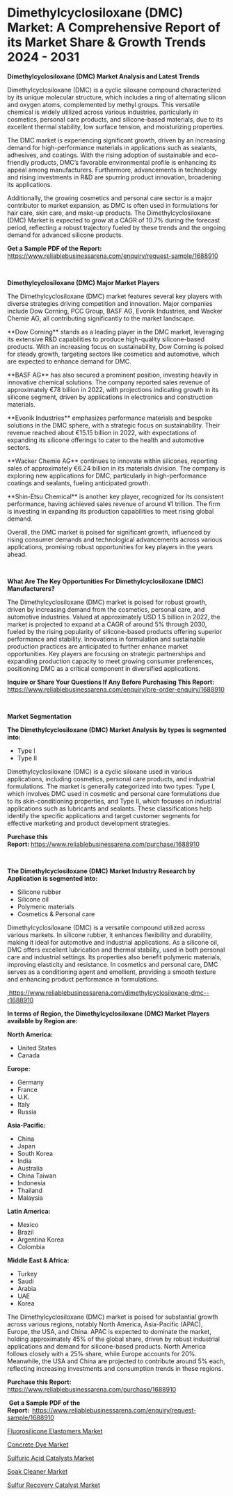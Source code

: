 <p><h1>Dimethylcyclosiloxane (DMC) Market: A Comprehensive Report of its Market Share & Growth Trends 2024 - 2031</h1></p><p><strong>Dimethylcyclosiloxane (DMC) Market Analysis and Latest Trends</strong></p>
<p><p>Dimethylcyclosiloxane (DMC) is a cyclic siloxane compound characterized by its unique molecular structure, which includes a ring of alternating silicon and oxygen atoms, complemented by methyl groups. This versatile chemical is widely utilized across various industries, particularly in cosmetics, personal care products, and silicone-based materials, due to its excellent thermal stability, low surface tension, and moisturizing properties.</p><p>The DMC market is experiencing significant growth, driven by an increasing demand for high-performance materials in applications such as sealants, adhesives, and coatings. With the rising adoption of sustainable and eco-friendly products, DMC’s favorable environmental profile is enhancing its appeal among manufacturers. Furthermore, advancements in technology and rising investments in R&D are spurring product innovation, broadening its applications.</p><p>Additionally, the growing cosmetics and personal care sector is a major contributor to market expansion, as DMC is often used in formulations for hair care, skin care, and make-up products. The Dimethylcyclosiloxane (DMC) Market is expected to grow at a CAGR of 10.7% during the forecast period, reflecting a robust trajectory fueled by these trends and the ongoing demand for advanced silicone products.</p></p>
<p><strong>Get a Sample PDF of the Report:&nbsp;</strong> <a href="https://www.reliablebusinessarena.com/enquiry/request-sample/1688910?utm_campaign=1480&utm_medium=2&utm_source=Github&utm_content=ia&utm_term=17102024&utm_id=dimethylcyclosiloxane-dmc">https://www.reliablebusinessarena.com/enquiry/request-sample/1688910</a></p>
<p>&nbsp;</p>
<p><strong>Dimethylcyclosiloxane (DMC) Major Market Players</strong></p>
<p><p>The Dimethylcyclosiloxane (DMC) market features several key players with diverse strategies driving competition and innovation. Major companies include Dow Corning, PCC Group, BASF AG, Evonik Industries, and Wacker Chemie AG, all contributing significantly to the market landscape.</p><p>**Dow Corning** stands as a leading player in the DMC market, leveraging its extensive R&D capabilities to produce high-quality silicone-based products. With an increasing focus on sustainability, Dow Corning is poised for steady growth, targeting sectors like cosmetics and automotive, which are expected to enhance demand for DMC.</p><p>**BASF AG** has also secured a prominent position, investing heavily in innovative chemical solutions. The company reported sales revenue of approximately €78 billion in 2022, with projections indicating growth in its silicone segment, driven by applications in electronics and construction materials.</p><p>**Evonik Industries** emphasizes performance materials and bespoke solutions in the DMC sphere, with a strategic focus on sustainability. Their revenue reached about €15.15 billion in 2022, with expectations of expanding its silicone offerings to cater to the health and automotive sectors.</p><p>**Wacker Chemie AG** continues to innovate within silicones, reporting sales of approximately €6.24 billion in its materials division. The company is exploring new applications for DMC, particularly in high-performance coatings and sealants, fueling anticipated growth.</p><p>**Shin-Etsu Chemical** is another key player, recognized for its consistent performance, having achieved sales revenue of around ¥1 trillion. The firm is investing in expanding its production capabilities to meet rising global demand.</p><p>Overall, the DMC market is poised for significant growth, influenced by rising consumer demands and technological advancements across various applications, promising robust opportunities for key players in the years ahead.</p></p>
<p>&nbsp;</p>
<p><strong>What Are The Key Opportunities For Dimethylcyclosiloxane (DMC) Manufacturers?</strong></p>
<p><p>The Dimethylcyclosiloxane (DMC) market is poised for robust growth, driven by increasing demand from the cosmetics, personal care, and automotive industries. Valued at approximately USD 1.5 billion in 2022, the market is projected to expand at a CAGR of around 5% through 2030, fueled by the rising popularity of silicone-based products offering superior performance and stability. Innovations in formulation and sustainable production practices are anticipated to further enhance market opportunities. Key players are focusing on strategic partnerships and expanding production capacity to meet growing consumer preferences, positioning DMC as a critical component in diversified applications.</p></p>
<p><strong>Inquire or Share Your Questions If Any Before Purchasing This Report:</strong> <a href="https://www.reliablebusinessarena.com/enquiry/pre-order-enquiry/1688910?utm_campaign=1480&utm_medium=2&utm_source=Github&utm_content=ia&utm_term=17102024&utm_id=dimethylcyclosiloxane-dmc">https://www.reliablebusinessarena.com/enquiry/pre-order-enquiry/1688910</a></p>
<p>&nbsp;</p>
<p><strong>Market Segmentation</strong></p>
<p><strong>The Dimethylcyclosiloxane (DMC) Market Analysis by types is segmented into:</strong></p>
<p><ul><li>Type I</li><li>Type II</li></ul></p>
<p><p>Dimethylcyclosiloxane (DMC) is a cyclic siloxane used in various applications, including cosmetics, personal care products, and industrial formulations. The market is generally categorized into two types: Type I, which involves DMC used in cosmetic and personal care formulations due to its skin-conditioning properties, and Type II, which focuses on industrial applications such as lubricants and sealants. These classifications help identify the specific applications and target customer segments for effective marketing and product development strategies.</p></p>
<p><strong>Purchase this Report:&nbsp;</strong><a href="https://www.reliablebusinessarena.com/purchase/1688910?utm_campaign=1480&utm_medium=2&utm_source=Github&utm_content=ia&utm_term=17102024&utm_id=dimethylcyclosiloxane-dmc">https://www.reliablebusinessarena.com/purchase/1688910</a></p>
<p>&nbsp;</p>
<p><strong>The Dimethylcyclosiloxane (DMC) Market Industry Research by Application is segmented into:</strong></p>
<p><ul><li>Silicone rubber</li><li>Silicone oil</li><li>Polymeric materials</li><li>Cosmetics & Personal care</li></ul></p>
<p><p>Dimethylcyclosiloxane (DMC) is a versatile compound utilized across various markets. In silicone rubber, it enhances flexibility and durability, making it ideal for automotive and industrial applications. As a silicone oil, DMC offers excellent lubrication and thermal stability, used in both personal care and industrial settings. Its properties also benefit polymeric materials, improving elasticity and resistance. In cosmetics and personal care, DMC serves as a conditioning agent and emollient, providing a smooth texture and enhancing product performance in formulations.</p></p>
<p><a href="https://www.reliablebusinessarena.com/dimethylcyclosiloxane-dmc--r1688910?utm_campaign=1480&utm_medium=2&utm_source=Github&utm_content=ia&utm_term=17102024&utm_id=dimethylcyclosiloxane-dmc">&nbsp;https://www.reliablebusinessarena.com/dimethylcyclosiloxane-dmc--r1688910</a></p>
<p><strong>In terms of Region, the Dimethylcyclosiloxane (DMC) Market Players available by Region are:</strong></p>
<p>
    <p> <strong> North America: </strong>
        <ul>
            <li>United States</li>
            <li>Canada</li>
        </ul>
        </p> 
    <p> <strong> Europe: </strong>
        <ul>
            <li>Germany</li>
            <li>France</li>
            <li>U.K.</li>
            <li>Italy</li>
            <li>Russia</li>
        </ul>
        </p> 
    <p> <strong> Asia-Pacific: </strong>
        <ul>
            <li>China</li>
            <li>Japan</li>
            <li>South Korea</li>
            <li>India</li>
            <li>Australia</li>
            <li>China Taiwan</li>
            <li>Indonesia</li>
            <li>Thailand</li>
            <li>Malaysia</li>
        </ul>
        </p> 
    <p> <strong> Latin America: </strong>
        <ul>
            <li>Mexico</li>
            <li>Brazil</li>
            <li>Argentina Korea</li>
            <li>Colombia</li>
        </ul>
        </p> 
    <p> <strong> Middle East & Africa: </strong>
        <ul>
            <li>Turkey</li>
            <li>Saudi</li>
            <li>Arabia</li>
            <li>UAE</li>
            <li>Korea</li>
        </ul>
    </p>
    </p>
<p><p>The Dimethylcyclosiloxane (DMC) market is poised for substantial growth across various regions, notably North America, Asia-Pacific (APAC), Europe, the USA, and China. APAC is expected to dominate the market, holding approximately 45% of the global share, driven by robust industrial applications and demand for silicone-based products. North America follows closely with a 25% share, while Europe accounts for 20%. Meanwhile, the USA and China are projected to contribute around 5% each, reflecting increasing investments and consumption trends in these regions.</p></p>
<p><strong>Purchase this Report: </strong><a href="https://www.reliablebusinessarena.com/purchase/1688910?utm_campaign=1480&utm_medium=2&utm_source=Github&utm_content=ia&utm_term=17102024&utm_id=dimethylcyclosiloxane-dmc">https://www.reliablebusinessarena.com/purchase/1688910</a></p>
<p>&nbsp;<strong>Get a Sample PDF of the Report:&nbsp;&nbsp;</strong><a href="https://www.reliablebusinessarena.com/enquiry/request-sample/1688910?utm_campaign=1480&utm_medium=2&utm_source=Github&utm_content=ia&utm_term=17102024&utm_id=dimethylcyclosiloxane-dmc">https://www.reliablebusinessarena.com/enquiry/request-sample/1688910</a></p>
<p><strong></strong></p>
<p><p><a href="https://github.com/BryceTownsendr/Market-Research-Report-List-6/blob/main/fluorosilicone-elastomers-market.md?utm_campaign=1480&utm_medium=2&utm_source=Github&utm_content=ia&utm_term=17102024&utm_id=dimethylcyclosiloxane-dmc">Fluorosilicone Elastomers Market</a></p><p><a href="https://www.linkedin.com/pulse/emerging-technologies-reshaping-concrete-dye-market-impact-qyv9e?utm_campaign=1480&utm_medium=2&utm_source=Github&utm_content=ia&utm_term=17102024&utm_id=dimethylcyclosiloxane-dmc">Concrete Dye Market</a></p><p><a href="https://www.linkedin.com/pulse/comprehensive-sulfuric-acid-catalysts-market-report-regional-analysis-bqfnf?utm_campaign=1480&utm_medium=2&utm_source=Github&utm_content=ia&utm_term=17102024&utm_id=dimethylcyclosiloxane-dmc">Sulfuric Acid Catalysts Market</a></p><p><a href="https://www.linkedin.com/pulse/navigating-global-soak-cleaner-market-from-trends-strategy-rae6e?utm_campaign=1480&utm_medium=2&utm_source=Github&utm_content=ia&utm_term=17102024&utm_id=dimethylcyclosiloxane-dmc">Soak Cleaner Market</a></p><p><a href="https://www.linkedin.com/pulse/sulfur-recovery-catalyst-market-global-insights-sales-itraf?utm_campaign=1480&utm_medium=2&utm_source=Github&utm_content=ia&utm_term=17102024&utm_id=dimethylcyclosiloxane-dmc">Sulfur Recovery Catalyst Market</a></p></p>